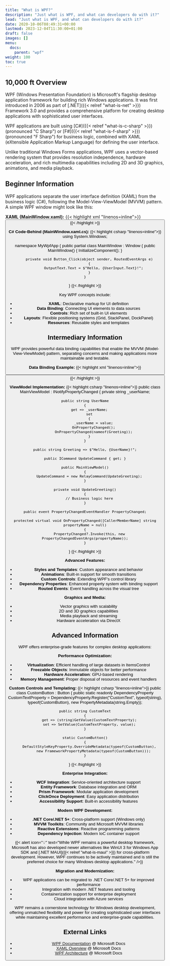 ```yaml
---
title: "What is WPF?"
description: "Just what is WPF, and what can developers do with it?"
lead: "Just what is WPF, and what can developers do with it?"
date: 2020-10-06T08:49:31+00:00
lastmod: 2023-12-04T11:30:00+01:00
draft: false
images: []
menu:
  docs:
    parent: "wpf"
weight: 100
toc: true
---
```


## 10,000 ft Overview

WPF (Windows Presentation Foundation) is Microsoft's flagship desktop application framework for building rich Windows applications. It was first introduced in 2006 as part of [.NET]({{< relref "what-is-net" >}}) Framework 3.0 and provides a comprehensive platform for creating desktop applications with sophisticated user interfaces.

WPF applications are built using [C#]({{< relref "what-is-c-sharp" >}}) (pronounced "C Sharp") or [F#]({{< relref "what-is-f-sharp" >}}) (pronounced "F Sharp") for business logic, combined with XAML (eXtensible Application Markup Language) for defining the user interface.

Unlike traditional Windows Forms applications, WPF uses a vector-based rendering system that provides resolution independence, hardware acceleration, and rich multimedia capabilities including 2D and 3D graphics, animations, and media playback.

## Beginner Information

WPF applications separate the user interface definition (XAML) from the business logic (C#), following the Model-View-ViewModel (MVVM) pattern. A simple WPF window might look like this:

**XAML (MainWindow.xaml):**
{{< highlight xml "linenos=inline">}}
<Window x:Class="MyWpfApp.MainWindow"
        xmlns="http://schemas.microsoft.com/winfx/2006/xaml/presentation"
        xmlns:x="http://schemas.microsoft.com/winfx/2006/xaml"
        Title="My WPF Application" Height="350" Width="525">
    <Grid>
        <StackPanel Margin="20">
            <TextBlock Text="Welcome to WPF!" FontSize="24" HorizontalAlignment="Center"/>
            <TextBox x:Name="UserInput" Margin="0,20,0,10" />
            <Button Content="Click Me!" Click="Button_Click" />
            <TextBlock x:Name="OutputText" Margin="0,10,0,0" />
        </StackPanel>
    </Grid>
</Window>
{{< /highlight >}}

**C# Code-Behind (MainWindow.xaml.cs):**
{{< highlight csharp "linenos=inline">}}
using System.Windows;

namespace MyWpfApp
{
    public partial class MainWindow : Window
    {
        public MainWindow()
        {
            InitializeComponent();
        }

        private void Button_Click(object sender, RoutedEventArgs e)
        {
            OutputText.Text = $"Hello, {UserInput.Text}!";
        }
    }
}
{{< /highlight >}}

Key WPF concepts include:
- **XAML**: Declarative markup for UI definition
- **Data Binding**: Connecting UI elements to data sources
- **Controls**: Rich set of built-in UI elements
- **Layouts**: Flexible positioning systems (Grid, StackPanel, DockPanel)
- **Resources**: Reusable styles and templates

## Intermediary Information

WPF provides powerful data binding capabilities that enable the MVVM (Model-View-ViewModel) pattern, separating concerns and making applications more maintainable and testable.

**Data Binding Example:**
{{< highlight xml "linenos=inline">}}
<Window x:Class="DataBindingExample.MainWindow"
        xmlns="http://schemas.microsoft.com/winfx/2006/xaml/presentation"
        xmlns:x="http://schemas.microsoft.com/winfx/2006/xaml">
    <Grid>
        <StackPanel>
            <TextBox Text="{Binding UserName, UpdateSourceTrigger=PropertyChanged}" />
            <TextBlock Text="{Binding Greeting}" FontSize="16" />
            <Button Content="Update" Command="{Binding UpdateCommand}" />
        </StackPanel>
    </Grid>
</Window>
{{< /highlight >}}

**ViewModel Implementation:**
{{< highlight csharp "linenos=inline">}}
public class MainViewModel : INotifyPropertyChanged
{
    private string _userName;
    
    public string UserName
    {
        get => _userName;
        set
        {
            _userName = value;
            OnPropertyChanged();
            OnPropertyChanged(nameof(Greeting));
        }
    }
    
    public string Greeting => $"Hello, {UserName}!";
    
    public ICommand UpdateCommand { get; }
    
    public MainViewModel()
    {
        UpdateCommand = new RelayCommand(UpdateGreeting);
    }
    
    private void UpdateGreeting()
    {
        // Business logic here
    }
    
    public event PropertyChangedEventHandler PropertyChanged;
    
    protected virtual void OnPropertyChanged([CallerMemberName] string propertyName = null)
    {
        PropertyChanged?.Invoke(this, new PropertyChangedEventArgs(propertyName));
    }
}
{{< /highlight >}}

**Advanced Features:**
- **Styles and Templates**: Custom appearance and behavior
- **Animations**: Built-in support for smooth transitions
- **Custom Controls**: Extending WPF's control library
- **Dependency Properties**: Enhanced property system with binding support
- **Routed Events**: Event handling across the visual tree

**Graphics and Media:**
- Vector graphics with scalability
- 2D and 3D graphics capabilities
- Media playback and streaming
- Hardware acceleration via DirectX

## Advanced Information

WPF offers enterprise-grade features for complex desktop applications:

**Performance Optimization:**
- **Virtualization**: Efficient handling of large datasets in ItemsControl
- **Freezable Objects**: Immutable objects for better performance
- **Hardware Acceleration**: GPU-based rendering
- **Memory Management**: Proper disposal of resources and event handlers

**Custom Controls and Templating:**
{{< highlight csharp "linenos=inline">}}
public class CustomButton : Button
{
    public static readonly DependencyProperty CustomTextProperty =
        DependencyProperty.Register("CustomText", typeof(string), 
            typeof(CustomButton), new PropertyMetadata(string.Empty));
    
    public string CustomText
    {
        get => (string)GetValue(CustomTextProperty);
        set => SetValue(CustomTextProperty, value);
    }
    
    static CustomButton()
    {
        DefaultStyleKeyProperty.OverrideMetadata(typeof(CustomButton),
            new FrameworkPropertyMetadata(typeof(CustomButton)));
    }
}
{{< /highlight >}}

**Enterprise Integration:**
- **WCF Integration**: Service-oriented architecture support
- **Entity Framework**: Database integration and ORM
- **Prism Framework**: Modular application development
- **ClickOnce Deployment**: Easy application distribution
- **Accessibility Support**: Built-in accessibility features

**Modern WPF Development:**
- **.NET Core/.NET 5+**: Cross-platform support (Windows only)
- **MVVM Toolkits**: Community and Microsoft MVVM libraries
- **Reactive Extensions**: Reactive programming patterns
- **Dependency Injection**: Modern IoC container support

{{< alert icon="💡" text="While WPF remains a powerful desktop framework, Microsoft has also developed newer alternatives like WinUI 3 for Windows App SDK and [.NET MAUI]({{< relref \"what-is-maui\" >}}) for cross-platform development. However, WPF continues to be actively maintained and is still the preferred choice for many Windows desktop applications." />}}

**Migration and Modernization:**
- WPF applications can be migrated to .NET Core/.NET 5+ for improved performance
- Integration with modern .NET features and tooling
- Containerization support for enterprise deployment
- Cloud integration with Azure services

WPF remains a cornerstone technology for Windows desktop development, offering unmatched flexibility and power for creating sophisticated user interfaces while maintaining excellent performance and enterprise-grade capabilities.

## External Links

- [WPF Documentation](https://docs.microsoft.com/en-us/dotnet/desktop/wpf/) @ Microsoft Docs
- [XAML Overview](https://docs.microsoft.com/en-us/dotnet/desktop/wpf/xaml/) @ Microsoft Docs
- [WPF Architecture](https://docs.microsoft.com/en-us/dotnet/desktop/wpf/advanced/wpf-architecture) @ Microsoft Docs